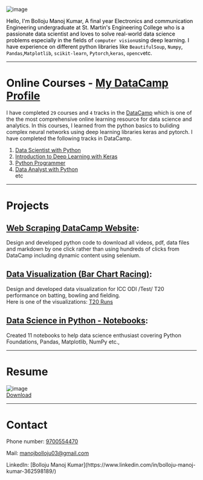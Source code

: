![image](https://user-images.githubusercontent.com/44062714/83838231-39db1680-a716-11ea-8614-69016615b63a.jpeg)

<span style="color:black">Hello, I'm Bolloju Manoj Kumar, A final year Electronics and communication Engineering undergraduate at St. Martin's Engineering College who is a passionate data scientist and loves to solve real-world data science problems especially in the fields of `` computer vision ``using deep learning. I have experience on different python libraries like `` BeautifulSoup ``, `` Numpy ``, `` Pandas``,`` Matplotlib ``, `` scikit-learn ``, `` Pytorch ``,`` keras ``, `` opencv ``etc.</span> 

***
# Online Courses - [My DataCamp Profile](https://www.datacamp.com/profile/manojtinku03)
I have completed `` 29 `` courses and `` 4 `` tracks in the [DataCamp](https://www.datacamp.com) which is one of the the most comprehensive online learning resource for data science and analytics. In this courses, I learned from the python basics to buliding complex neural networks using deep learning libraries keras and pytorch. I have completed the following tracks in DataCamp.
 1. [Data Scientist with Python](https://www.datacamp.com/statement-of-accomplishment/track/140aaf68b171296fe2564214e6e26f5b0f0fd40d) 
 2. [Introduction to Deep Learning with Keras](https://www.datacamp.com/statement-of-accomplishment/course/c5d9d47d39bdb8ab2dac4932141208b71e9519f0)
 3. [Python Programmer](https://www.datacamp.com/statement-of-accomplishment/track/c7fe30beead7acc55ff134cffd6f79bb562263ad)
 4. [Data Analyst with Python](https://www.datacamp.com/statement-of-accomplishment/track/90c5a834901d7e417d127d462d43afb68797f7d7)
<br>etc

***

# Projects
 
## [__Web Scraping DataCamp Website__](https://github.com/manoj1103/Web-Scraping-DC/blob/master/DC_webscraping.py):
 Design and developed python code to download all videos, pdf, data files and markdown by one click rather than using hundreds of clicks from DataCamp including dynamic content using selenium.
 
## [__Data Visualization (Bar Chart Racing)__](https://github.com/manoj1103/Data-Visualization/blob/master/batting.ipynb):
Design and developed data visualization for ICC ODI /Test/ T20 performance on batting, bowling and fielding.
<br>
Here is one of the visualizations: [T20 Runs](https://preview.flourish.studio/1625120/VRcyJSXkDuSHGZ1m0mJbr9bKN1Jk48XwdS6IMxQaCLMgPirAGDh7ilOCPg_Qb726/)

## [__Data Science in Python - Notebooks__]( https://github.com/manoj1103/Data_Camp_Plus-DSP):
Created 11 notebooks to help data science enthusiast covering Python Foundations, Pandas, Matplotlib, NumPy etc., 

***
# Resume
![image](https://user-images.githubusercontent.com/43592400/83018132-64f0a680-a042-11ea-95fa-15862f5d5ca7.png)
<br>
<a href="https://drive.google.com/file/d/1QamyxdRW_VhNmrFiOK1vyQHe4upjKkiy/view?usp=sharing" download="sai srinivas reddy">Download</a>

***

# Contact
<p> Phone number: <a href="tel:+919700554470">9700554470</a></p>
<p> Mail: <a href="mailto:manojbolloju03@gmail.com">manojbolloju03@gmail.com</a></p>
LinkedIn: [Bolloju Manoj Kumar](https://www.linkedin.com/in/bolloju-manoj-kumar-362598189/)
